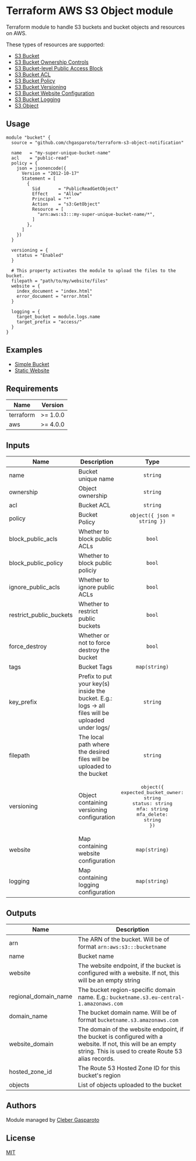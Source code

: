 # Terraform AWS S3 Object module

Terraform module to handle S3 buckets and bucket objects and resources on AWS.

These types of resources are supported:

- [S3 Bucket](https://registry.terraform.io/providers/hashicorp/aws/latest/docs/resources/s3_bucket)
- [S3 Bucket Ownership Controls](https://registry.terraform.io/providers/hashicorp/aws/latest/docs/resources/s3_bucket_ownership_controls)
- [S3 Bucket-level Public Access Block](https://registry.terraform.io/providers/hashicorp/aws/latest/docs/resources/s3_bucket_public_access_block)
- [S3 Bucket ACL](https://registry.terraform.io/providers/hashicorp/aws/latest/docs/resources/s3_bucket_acl)
- [S3 Bucket Policy](https://registry.terraform.io/providers/hashicorp/aws/latest/docs/resources/s3_bucket_policy)
- [S3 Bucket Versioning](https://registry.terraform.io/providers/hashicorp/aws/latest/docs/resources/s3_bucket_versioning)
- [S3 Bucket Website Configuration](https://registry.terraform.io/providers/hashicorp/aws/latest/docs/resources/s3_bucket_website_configuration)
- [S3 Bucket Logging](https://registry.terraform.io/providers/hashicorp/aws/latest/docs/resources/s3_bucket_logging)
- [S3 Object](https://registry.terraform.io/providers/hashicorp/aws/latest/docs/resources/s3_object)

## Usage

```hcl
module "bucket" {
  source = "github.com/chgasparoto/terraform-s3-object-notification"

  name   = "my-super-unique-bucket-name"
  acl    = "public-read"
  policy = {
    json = jsonencode({
      Version = "2012-10-17"
      Statement = [
        {
          Sid       = "PublicReadGetObject"
          Effect    = "Allow"
          Principal = "*"
          Action    = "s3:GetObject"
          Resource = [
            "arn:aws:s3:::my-super-unique-bucket-name/*",
          ]
        },
      ]
    })
  }

  versioning = {
    status = "Enabled"
  }

  # This property activates the module to upload the files to the bucket.
  filepath = "path/to/my/website/files"
  website = {
    index_document = "index.html"
    error_document = "error.html"
  }

  logging = {
    target_bucket = module.logs.name
    target_prefix = "access/"
  }
}
```

## Examples

- [Simple Bucket](examples/simple-bucket)
- [Static Website](examples/static-website)

## Requirements

| Name      | Version  |
| --------- | -------- |
| terraform | >= 1.0.0 |
| aws       | >= 4.0.0 |

## Inputs

| Name                    | Description                                                                                       |                                                       Type                                                        |        Default         | Required |
| ----------------------- | ------------------------------------------------------------------------------------------------- | :---------------------------------------------------------------------------------------------------------------: | :--------------------: | :------: |
| name                    | Bucket unique name                                                                                |                                                     `string`                                                      |         `null`         |    ✅    |
| ownership               | Object ownership                                                                                  |                                                     `string`                                                      | `BucketOwnerPreferred` |          |
| acl                     | Bucket ACL                                                                                        |                                                     `string`                                                      |       `private`        |          |
| policy                  | Bucket Policy                                                                                     |                                            `object({ json = string })`                                            |                        |  `null`  |
| block_public_acls       | Whether to block public ACLs                                                                      |                                                      `bool`                                                       |         `true`         |          |
| block_public_policy     | Whether to block public policiy                                                                   |                                                      `bool`                                                       |         `true`         |          |
| ignore_public_acls      | Whether to ignore public ACLs                                                                     |                                                      `bool`                                                       |         `true`         |          |
| restrict_public_buckets | Whether to restrict public buckets                                                                |                                                      `bool`                                                       |         `true`         |          |
| force_destroy           | Whether or not to force destroy the bucket                                                        |                                                      `bool`                                                       |        `false`         |          |
| tags                    | Bucket Tags                                                                                       |                                                   `map(string)`                                                   |          `{}`          |          |
| key_prefix              | Prefix to put your key(s) inside the bucket. E.g.: logs -> all files will be uploaded under logs/ |                                                     `string`                                                      |                        |          |
| filepath                | The local path where the desired files will be uploaded to the bucket                             |                                                     `string`                                                      |                        |          |
| versioning              | Object containing versioning configuration                                                        | <pre>object({<br>expected_bucket_owner: string<br>status: string<br>mfa: string<br>mfa_delete: string<br>})</pre> |          `{}`          |          |
| website                 | Map containing website configuration                                                              |                                                   `map(string)`                                                   |          `{}`          |          |
| logging                 | Map containing logging configuration                                                              |                                                   `map(string)`                                                   |          `{}`          |          |

## Outputs

| Name                 | Description                                                                                                                                                          |
| -------------------- | -------------------------------------------------------------------------------------------------------------------------------------------------------------------- |
| arn                  | The ARN of the bucket. Will be of format `arn:aws:s3:::bucketname`                                                                                                   |
| name                 | Bucket name                                                                                                                                                          |
| website              | The website endpoint, if the bucket is configured with a website. If not, this will be an empty string                                                               |
| regional_domain_name | The bucket region-specific domain name. E.g.: `bucketname.s3.eu-central-1.amazonaws.com`                                                                             |
| domain_name          | The bucket domain name. Will be of format `bucketname.s3.amazonaws.com`                                                                                              |
| website_domain       | The domain of the website endpoint, if the bucket is configured with a website. If not, this will be an empty string. This is used to create Route 53 alias records. |
| hosted_zone_id       | The Route 53 Hosted Zone ID for this bucket's region                                                                                                                 |
| objects              | List of objects uploaded to the bucket                                                                                                                               |

## Authors

Module managed by [Cleber Gasparoto](https://github.com/chgasparoto)

## License

[MIT](LICENSE)
